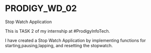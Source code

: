 # PRODIGY_WD_02
Stop Watch Application

This is TASK 2 of my internship at #ProdigyInfoTech.

I have created a Stop Watch Application by implementing functions for starting,pausing,lapping, and resetting the stopwatch.

